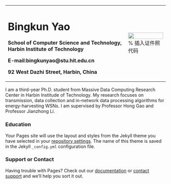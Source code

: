 <table border="0">
  <tr>
    <td width="75%">
      <h1>Bingkun Yao</h1>
      <p><b>School of Computer Science and Technology, Harbin Institute of Technology</b></p>
      <p><b>E-mail:bingkunyao@stu.hit.edu.cn</b></p>
      <p><b>92 West Dazhi Street, Harbin, China</b></p>
    </td>
    <td width="25%">
      <img src="/ybk.jpg" width="100%">      % 插入证件照代码
    </td>
  </tr>
</table>

I am a third-year Ph.D. student from Massive Data Computing Research Center in Harbin Institude of Technology. My research focuses on transmission, data collection and in-network data processing algorithms for energy-harvesting WSNs. I am supervised by Professor Hong Gao and Professor Jianzhong Li.  

### Education 

Your Pages site will use the layout and styles from the Jekyll theme you have selected in your [repository settings](https://github.com/bingkunyao/bingkunyao.github.io/settings). The name of this theme is saved in the Jekyll `_config.yml` configuration file.

### Support or Contact

Having trouble with Pages? Check out our [documentation](https://docs.github.com/categories/github-pages-basics/) or [contact support](https://github.com/contact) and we’ll help you sort it out.

